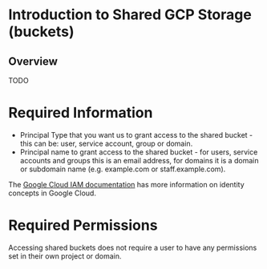 # Introduction to Shared GCP Storage (buckets)

## Overview

TODO

# Required Information

- Principal Type that you want us to grant access to the shared bucket - this can be: user, service account, group or domain.
- Principal name to grant access to the shared bucket - for users, service accounts and groups this is an email address, for domains it is a domain or subdomain name (e.g. example.com or staff.example.com).

The [Google Cloud IAM documentation](https://cloud.google.com/iam/docs/overview#concepts_related_identity) has more information on identity concepts in Google Cloud.

# Required Permissions

Accessing shared buckets does not require a user to have any permissions set in their own project or domain.
